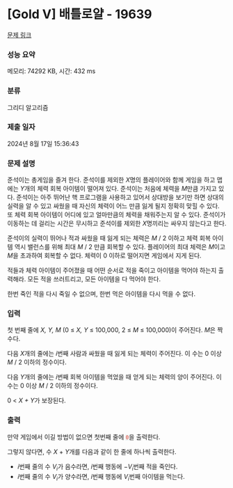 # [Gold V] 배틀로얄 - 19639 

[문제 링크](https://www.acmicpc.net/problem/19639) 

### 성능 요약

메모리: 74292 KB, 시간: 432 ms

### 분류

그리디 알고리즘

### 제출 일자

2024년 8월 17일 15:36:43

### 문제 설명

<p>준석이는 총게임을 즐겨 한다. 준석이를 제외한 <em>X</em>명의 플레이어와 함께 게임을 하고 맵에는 <em>Y</em>개의 체력 회복 아이템이 떨어져 있다. 준석이는 처음에 체력을 <em>M</em>만큼 가지고 있다. 준석이는 아주 뛰어난 핵 프로그램을 사용하고 있어서 상대방을 보기만 하면 상대의 실력을 알 수 있고 싸웠을 때 자신의 체력이 어느 만큼 잃게 될지 정확히 맞힐 수 있다. 또 체력 회복 아이템이 어디에 있고 얼마만큼의 체력을 채워주는지 알 수 있다. 준석이가 이동하는 데 걸리는 시간은 무시하고 준석이를 제외한 <em>X</em>명끼리는 싸우지 않는다고 한다.</p>

<p>준석이의 실력이 뛰어나 적과 싸웠을 때 잃게 되는 체력은 <em>M </em>/ 2 이하고 체력 회복 아이템 역시 밸런스를 위해 최대 <em>M </em>/ 2 만큼 회복할 수 있다. 플레이어의 최대 체력은 <em>M</em>이고 <em>M</em>을 초과하여 회복할 수 없다. 체력이 0 이하로 떨어지면 게임에서 지게 된다.</p>

<p>적들과 체력 아이템이 주어졌을 때 어떤 순서로 적을 죽이고 아이템을 먹어야 하는지 출력해라. 모든 적을 쓰러트리고, 모든 아이템을 다 먹어야 한다.</p>

<p>한번 죽인 적을 다시 죽일 수 없으며, 한번 먹은 아이템을 다시 먹을 수 없다.</p>

### 입력 

 <p>첫 번째 줄에 <em>X, Y, M </em>(0 ≤ <em>X, Y</em> ≤ 100,000, 2 ≤ <em>M</em> ≤ 100,000)이 주어진다. <em>M</em>은 짝수다.</p>

<p>다음 <em>X</em>개의 줄에는 <em>i</em>번째 사람과 싸웠을 때 잃게 되는 체력이 주어진다. 이 수는 0 이상 <em>M </em>/ 2 이하의 정수이다.</p>

<p>다음 <em>Y</em>개의 줄에는 <em>i</em>번째 회복 아이템을 먹었을 때 얻게 되는 체력의 양이 주어진다. 이 수는 0 이상 <em>M </em>/ 2 이하의 정수이다.</p>

<p>0 < <em>X + Y</em>가 보장된다.</p>

### 출력 

 <p>만약 게임에서 이길 방법이 없으면 첫번째 줄에 <span style="color:#e74c3c;"><code><span style="background-color:#ecf0f1;">0</span></code></span>을 출력한다.</p>

<p>그렇지 않다면, 수 <em>X </em>+ <em>Y</em>개를 다음과 같이 한 줄에 하나씩 출력한다.</p>

<ul>
	<li><em>i</em>번째 줄의 수 <i>V<sub>i</sub></i>가 음수라면, <em>i</em>번째 행동에 −<em>V</em><i><sub>i</sub></i>번째 적을 죽인다.</li>
	<li><em>i</em>번째 줄의 수 <em>V</em><i><sub>i</sub></i>가 양수라면, <em>i</em>번째 행동에 <i>V<sub>i</sub></i>번째 아이템을 먹는다.</li>
</ul>

